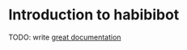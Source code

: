 # Introduction to habibibot

TODO: write [great documentation](http://jacobian.org/writing/what-to-write/)
